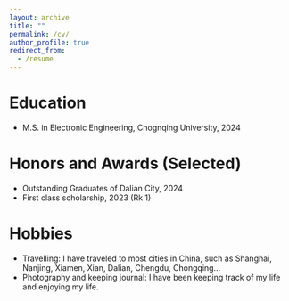```yaml
---
layout: archive
title: ""
permalink: /cv/
author_profile: true
redirect_from:
  - /resume
---
```


Education
======
- M.S. in Electronic Engineering, Chognqing University, 2024

Honors and Awards (Selected)
======
- Outstanding Graduates of Dalian City, 2024
- First class scholarship, 2023 (Rk 1)

Hobbies
======
- Travelling: I have traveled to most cities in China, such as Shanghai, Nanjing, Xiamen, Xian, Dalian, Chengdu, Chongqing...
- Photography and keeping journal: I have been keeping track of my life and enjoying my life.
